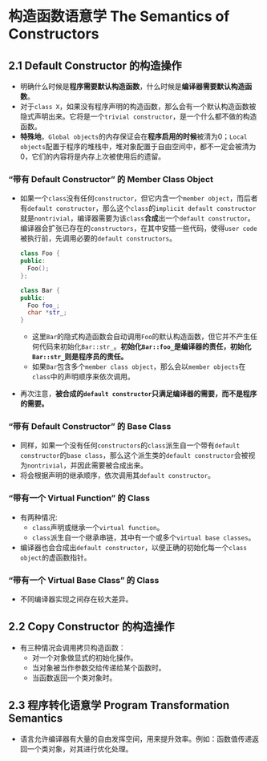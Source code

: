 # 构造函数语意学 The Semantics of Constructors

## 2.1 Default Constructor 的构造操作

- 明确什么时候是**程序需要默认构造函数**，什么时候是**编译器需要默认构造函数**。
- 对于`class X`，如果没有程序声明的构造函数，那么会有一个默认构造函数被隐式声明出来。它将是一个`trivial constructor`，是一个什么都不做的构造函数。
- **特殊地**，`Global objects`的内存保证会在**程序启用的时候**被清为0；`Local objects`配置于程序的堆栈中，堆对象配置于自由空间中，都不一定会被清为0，它们的内容将是内存上次被使用后的遗留。

### “带有 Default Constructor” 的 Member Class Object

- 如果一个`class`没有任何`constructor`，但它内含一个`member object`，而后者有`default constructor`，那么这个`class`的`implicit default constructor`就是`nontrivial`，编译器需要为该`class`**合成**出一个`default constructor`。编译器会扩张已存在的`constructors`，在其中安插一些代码，使得`user code`被执行前，先调用必要的`default constructors`。

  ```cpp
  class Foo {
  public:
    Foo();
  };

  class Bar {
  public:
    Foo foo_;
    char *str_;
  }
  ```

  - 这里`Bar`的隐式构造函数会自动调用`Foo`的默认构造函数，但它并不产生任何代码来初始化`Bar::str_`。**初始化`Bar::foo_`是编译器的责任，初始化`Bar::str_`则是程序员的责任。**
  - 如果`Bar`包含多个`member class object`，那么会以`member objects`在`class`中的声明顺序来依次调用。

- 再次注意，**被合成的`default constructor`只满足编译器的需要，而不是程序的需要。**

### “带有 Default Constructor” 的 Base Class

- 同样，如果一个没有任何`constructors`的`class`派生自一个带有`default constructor`的`base class`，那么这个派生类的`default constructor`会被视为`nontrivial`，并因此需要被合成出来。
- 将会根据声明的继承顺序，依次调用其`default constructor`。

### “带有一个 Virtual Function” 的 Class

- 有两种情况:
  - `class`声明或继承一个`virtual function`。
  - `class`派生自一个继承串链，其中有一个或多个`virtual base classes`。
- 编译器也会合成出`default constructor`，以便正确的初始化每一个`class object`的虚函数指针。

### “带有一个 Virtual Base Class” 的 Class

- 不同编译器实现之间存在较大差异。

## 2.2 Copy Constructor 的构造操作

- 有三种情况会调用拷贝构造函数：
  - 对一个对象做显式的初始化操作。
  - 当对象被当作参数交给传递给某个函数时。
  - 当函数返回一个类对象时。

## 2.3 程序转化语意学 Program Transformation Semantics

- 语言允许编译器有大量的自由发挥空间，用来提升效率。例如：函数值传递返回一个类对象，对其进行优化处理。
